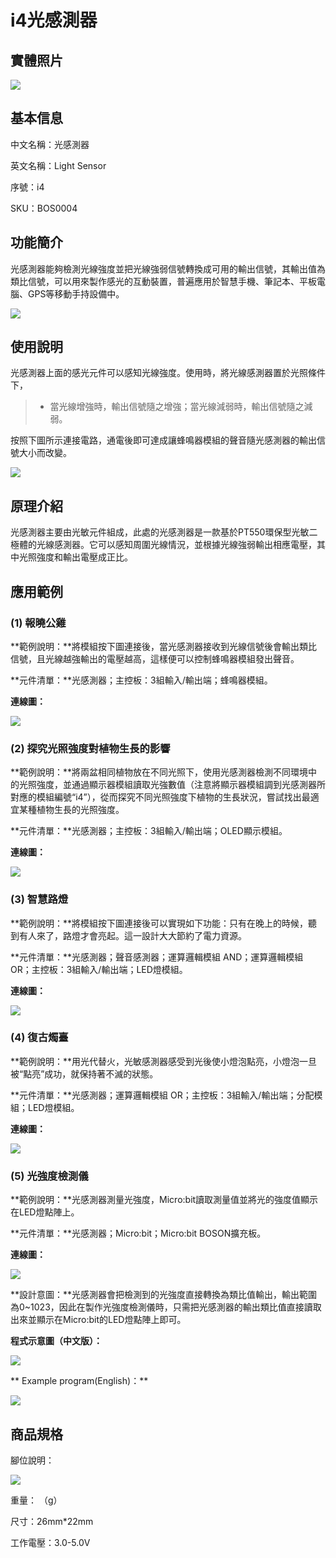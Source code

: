 # i4光感測器

## 實體照片

![](../.gitbook/assets/boson-huan-jing-guang-chuan-gan-qi-shi-wu-tu-pian.jpg)

## 基本信息

中文名稱：光感測器

英文名稱：Light Sensor

序號：i4

SKU：BOS0004

## 功能簡介

光感測器能夠檢測光線強度並把光線強弱信號轉換成可用的輸出信號，其輸出值為類比信號，可以用來製作感光的互動裝置，普遍應用於智慧手機、筆記本、平板電腦、GPS等移動手持設備中。

![](../.gitbook/assets/boson-huan-jing-guang-chuan-gan-qi-mo-kuai-jian-jie.png)

## 使用說明

光感測器上面的感光元件可以感知光線強度。使用時，將光線感測器置於光照條件下，

> * 當光線增強時，輸出信號隨之增強；當光線減弱時，輸出信號隨之減弱。

按照下圖所示連接電路，通電後即可達成讓蜂鳴器模組的聲音隨光感測器的輸出信號大小而改變。

![](../.gitbook/assets/boson-huan-jing-guang-chuan-gan-qi-shi-yong-shuo-ming.png)

## 原理介紹

光感測器主要由光敏元件組成，此處的光感測器是一款基於PT550環保型光敏二極體的光線感測器。它可以感知周圍光線情況，並根據光線強弱輸出相應電壓，其中光照強度和輸出電壓成正比。

## 應用範例

### \(1\) 報曉公雞

**範例說明：**將模組按下圖連接後，當光感測器接收到光線信號後會輸出類比信號，且光線越強輸出的電壓越高，這樣便可以控制蜂鳴器模組發出聲音。

**元件清單：**光感測器；主控板：3組輸入/輸出端；蜂鳴器模組。

**連線圖：**

![](../.gitbook/assets/boson-huan-jing-guang-chuan-gan-qi-ying-yong-yang-li-1-lian-xian-tu.png)

### \(2\) 探究光照強度對植物生長的影響

**範例說明：**將兩盆相同植物放在不同光照下，使用光感測器檢測不同環境中的光照強度，並通過顯示器模組讀取光強數值（注意將顯示器模組調到光感測器所對應的模組編號“i4”），從而探究不同光照強度下植物的生長狀況，嘗試找出最適宜某種植物生長的光照強度。

**元件清單：**光感測器；主控板：3組輸入/輸出端；OLED顯示模組。

**連線圖：**

![](../.gitbook/assets/boson-huan-jing-guang-chuan-gan-qi-ying-yong-yang-li-2-lian-xian-tu.png)

### \(3\) 智慧路燈

**範例說明：**將模組按下圖連接後可以實現如下功能：只有在晚上的時候，聽到有人來了，路燈才會亮起。這一設計大大節約了電力資源。

**元件清單：**光感測器；聲音感測器；運算邏輯模組 AND；運算邏輯模組 OR；主控板：3組輸入/輸出端；LED燈模組。

**連線圖：**

![](../.gitbook/assets/boson-huan-jing-guang-chuan-gan-qi-ying-yong-yang-li-3-lian-xian-tu.png)

### \(4\) 復古燭臺

**範例說明：**用光代替火，光敏感測器感受到光後使小燈泡點亮，小燈泡一旦被“點亮”成功，就保持著不滅的狀態。

**元件清單：**光感測器；運算邏輯模組 OR；主控板：3組輸入/輸出端；分配模組；LED燈模組。

**連線圖：**

![](../.gitbook/assets/boson-huan-jing-guang-chuan-gan-qi-ying-yong-yang-li-4-lian-xian-tu.png)

### \(5\) 光強度檢測儀

**範例說明：**光感測器測量光強度，Micro:bit讀取測量值並將光的強度值顯示在LED燈點陣上。

**元件清單：**光感測器；Micro:bit；Micro:bit BOSON擴充板。

**連線圖：**

![](../.gitbook/assets/boson-huan-jing-guang-chuan-gan-qi-ying-yong-yang-li-5-lian-xian-tu.png)

**設計意圖：**光感測器會把檢測到的光強度直接轉換為類比值輸出，輸出範圍為0~1023，因此在製作光強度檢測儀時，只需把光感測器的輸出類比值直接讀取出來並顯示在Micro:bit的LED燈點陣上即可。

**程式示意圖（中文版）：**

![](../.gitbook/assets/boson-huan-jing-guang-chuan-gan-qi-ying-yong-yang-li-5-cheng-xu-shi-yi-tu-zhong-wen-ban.png)

** Example program(English)：**

![](../.gitbook/assets/boson-huan-jing-guang-chuan-gan-qi-ying-yong-yang-li-5-cheng-xu-shi-yi-tu-ying-wen-ban.png)

## 商品規格

腳位說明：

![](../.gitbook/assets/boson-huan-jing-guang-chuan-gan-qi-yin-jiao-shuo-ming.png)

重量： （g）

尺寸：26mm\*22mm

工作電壓：3.0-5.0V

